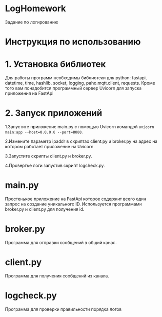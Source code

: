 # LogHomework
Задание по логированию
# Инструкция по использованию
# 1. Установка библиотек
Для работы программ необходимы библиотеки для python: fastapi, datetime, time, hashlib, socket, logging, paho.mqtt.client, requests. Кроме того вам понадобится программный сервер Uvicorn для запуска приложения на FastApi
# 2. Запуск приложений
1.Запустите приложение main.py с помощью Uvicorn командой ```uvicorn main:app --host=0.0.0.0 --port=8000```.

2.Измените параметр ipaddr в  скриптах client.py и broker.py на адрес на котором работает приложение на Uvicorn.

3.Запустите скрипты client.py и broker.py.

4.Провертье логи запустив скрипт logcheck.py.
# main.py
Простенькое приложение на FastApi которое содержит всего один запрос на создание уникального ID.
Используется программами broker.py и client.py для получения id.
# broker.py
Программа для отправки сообщений в общий канал.
# client.py
Программа для получения сообщений из канала.
# logcheck.py
Программа для проверки правильности порядка логов

